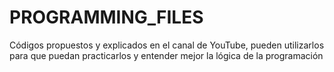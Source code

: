 # PROGRAMMING_FILES
Códigos propuestos y explicados en el canal de YouTube, pueden utilizarlos para que puedan practicarlos y entender mejor la lógica de la programación
